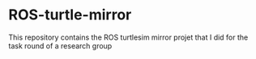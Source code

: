 # ROS-turtle-mirror
This repository contains the ROS turtlesim mirror projet that I did for the task round of a research group
